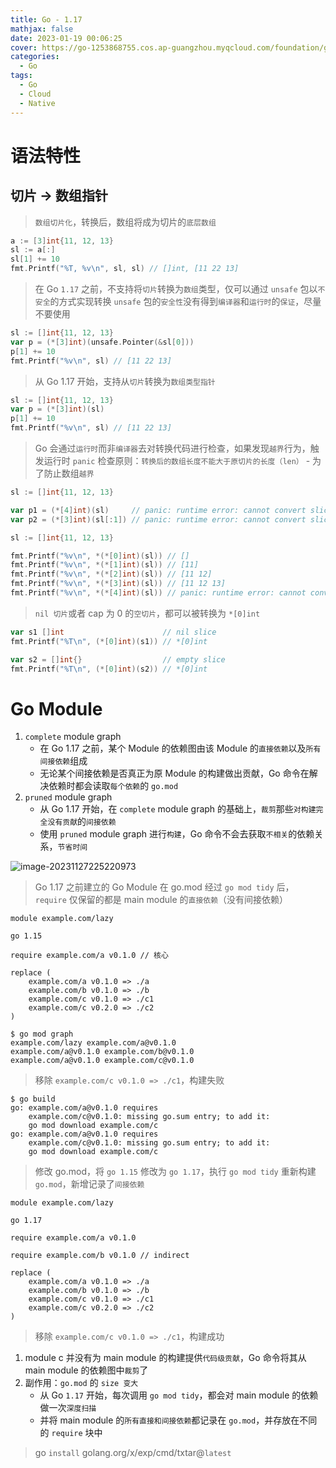 ```yaml
---
title: Go - 1.17
mathjax: false
date: 2023-01-19 00:06:25
cover: https://go-1253868755.cos.ap-guangzhou.myqcloud.com/foundation/go-1.17.png
categories:
  - Go
tags:
  - Go
  - Cloud
  - Native
---
```


# 语法特性

## 切片 -> 数组指针

> `数组切片化`，转换后，数组将成为切片的`底层数组`

```go
a := [3]int{11, 12, 13}
sl := a[:]
sl[1] += 10
fmt.Printf("%T, %v\n", sl, sl) // []int, [11 22 13]
```

<!-- more -->

> 在 Go `1.17` 之前，不支持将`切片`转换为`数组`类型，仅可以通过 `unsafe` 包以`不安全`的方式实现转换
> `unsafe` 包的`安全性`没有得到`编译器`和`运行时`的`保证`，尽量不要使用

```go
sl := []int{11, 12, 13}
var p = (*[3]int)(unsafe.Pointer(&sl[0]))
p[1] += 10
fmt.Printf("%v\n", sl) // [11 22 13]
```

> 从 Go 1.17 开始，支持从`切片`转换为`数组类型指针`

```go
sl := []int{11, 12, 13}
var p = (*[3]int)(sl)
p[1] += 10
fmt.Printf("%v\n", sl) // [11 22 13]
```

> Go 会通过`运行时`而非`编译器`去对转换代码进行检查，如果发现`越界`行为，触发运行时 `panic`
> 检查原则：`转换后的数组长度不能大于原切片的长度（len）` - 为了防止数组`越界`

```go
sl := []int{11, 12, 13}

var p1 = (*[4]int)(sl)     // panic: runtime error: cannot convert slice with length 3 to pointer to array with length 4
var p2 = (*[3]int)(sl[:1]) // panic: runtime error: cannot convert slice with length 1 to pointer to array with length 3
```

```go
sl := []int{11, 12, 13}

fmt.Printf("%v\n", *(*[0]int)(sl)) // []
fmt.Printf("%v\n", *(*[1]int)(sl)) // [11]
fmt.Printf("%v\n", *(*[2]int)(sl)) // [11 12]
fmt.Printf("%v\n", *(*[3]int)(sl)) // [11 12 13]
fmt.Printf("%v\n", *(*[4]int)(sl)) // panic: runtime error: cannot convert slice with length 3 to pointer to array with length 4
```

> `nil 切片`或者 cap 为 0 的`空切片`，都可以被转换为 `*[0]int`

```go
var s1 []int                      // nil slice
fmt.Printf("%T\n", (*[0]int)(s1)) // *[0]int

var s2 = []int{}                  // empty slice
fmt.Printf("%T\n", (*[0]int)(s2)) // *[0]int
```

# Go Module

1. `complete` module graph
   - 在 Go 1.17 之前，某个 Module 的依赖图由该 Module 的`直接依赖`以及`所有间接依赖`组成
   - 无论某个间接依赖是否真正为原 Module 的构建做出贡献，Go 命令在解决依赖时都会读取`每个依赖`的 `go.mod`
2. `pruned` module graph
   - 从 Go 1.17 开始，在 `complete` module graph 的基础上，`裁剪`那些`对构建完全没有贡献`的`间接依赖`
   - 使用 `pruned` module graph 进行`构建`，Go 命令不会去获取`不相关`的依赖关系，`节省时间`

![image-20231127225220973](https://go-1253868755.cos.ap-guangzhou.myqcloud.com/foundation/image-20231127225220973.png)

> Go 1.17 之前建立的 Go Module
> 在 go.mod 经过 `go mod tidy` 后， `require` 仅保留的都是 main module 的`直接依赖`（没有间接依赖）

```
module example.com/lazy

go 1.15

require example.com/a v0.1.0 // 核心

replace (
	example.com/a v0.1.0 => ./a
	example.com/b v0.1.0 => ./b
	example.com/c v0.1.0 => ./c1
	example.com/c v0.2.0 => ./c2
)
```

```
$ go mod graph
example.com/lazy example.com/a@v0.1.0
example.com/a@v0.1.0 example.com/b@v0.1.0
example.com/a@v0.1.0 example.com/c@v0.1.0
```

> 移除 `example.com/c v0.1.0 => ./c1`，构建失败

```
$ go build
go: example.com/a@v0.1.0 requires
	example.com/c@v0.1.0: missing go.sum entry; to add it:
	go mod download example.com/c
go: example.com/a@v0.1.0 requires
	example.com/c@v0.1.0: missing go.sum entry; to add it:
	go mod download example.com/c
```

> 修改 go.mod，将 `go 1.15` 修改为 `go 1.17`，执行 `go mod tidy` 重新构建 `go.mod`，新增记录了`间接依赖`

```
module example.com/lazy

go 1.17

require example.com/a v0.1.0

require example.com/b v0.1.0 // indirect

replace (
	example.com/a v0.1.0 => ./a
	example.com/b v0.1.0 => ./b
	example.com/c v0.1.0 => ./c1
	example.com/c v0.2.0 => ./c2
)
```

> 移除 `example.com/c v0.1.0 => ./c1`，构建成功

1. module c 并没有为 main module 的构建提供`代码级贡献`，Go 命令将其从 main module 的依赖图中`裁剪`了
2. 副作用：`go.mod` 的 `size 变大`
   - 从 Go `1.17` 开始，每次调用 `go mod tidy`，都会对 main module 的依赖做一次`深度扫描`
   - 并将 main module 的`所有直接和间接依赖`都记录在 `go.mod`，并存放在不同的 `require` 块中

> go `install` golang.org/x/exp/cmd/txtar@`latest`

